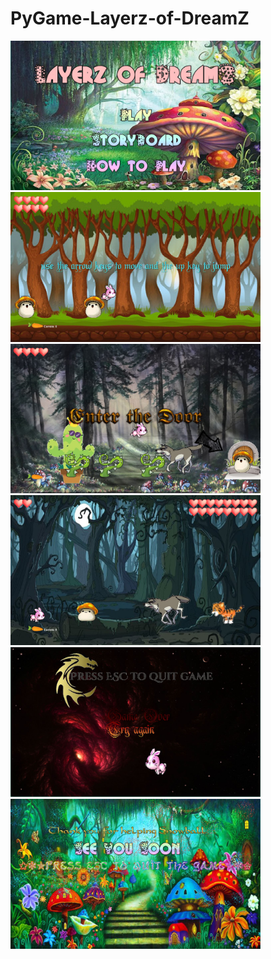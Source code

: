 # PyGame-Layerz-of-DreamZ

<img src="https://github.com/NikiHo5/PyGame-Layerz-of-DreamZ/blob/master/gp1.JPG" width =400>
<img src="https://github.com/NikiHo5/PyGame-Layerz-of-DreamZ/blob/master/gp2.JPG" width =400>
<img src="https://github.com/NikiHo5/PyGame-Layerz-of-DreamZ/blob/master/gp6.JPG" width =400>
<img src="https://github.com/NikiHo5/PyGame-Layerz-of-DreamZ/blob/master/gp7.JPG" width =400>
<img src="https://github.com/NikiHo5/PyGame-Layerz-of-DreamZ/blob/master/gpover.JPG" width =400>
<img src="https://github.com/NikiHo5/PyGame-Layerz-of-DreamZ/blob/master/gpwin.JPG" width =400>

